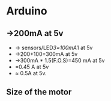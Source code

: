 # Arduino

## ->200mA at 5v
*  -> sensors/LED*3=100mA*1 at 5v
* ->200+100=300mA at 5v
* ->300mA * 1.5(F.O.S)=450 mA at 5v
* =0.45 A at 5v
* ≈ 0.5A at 5v.

## Size of the motor

